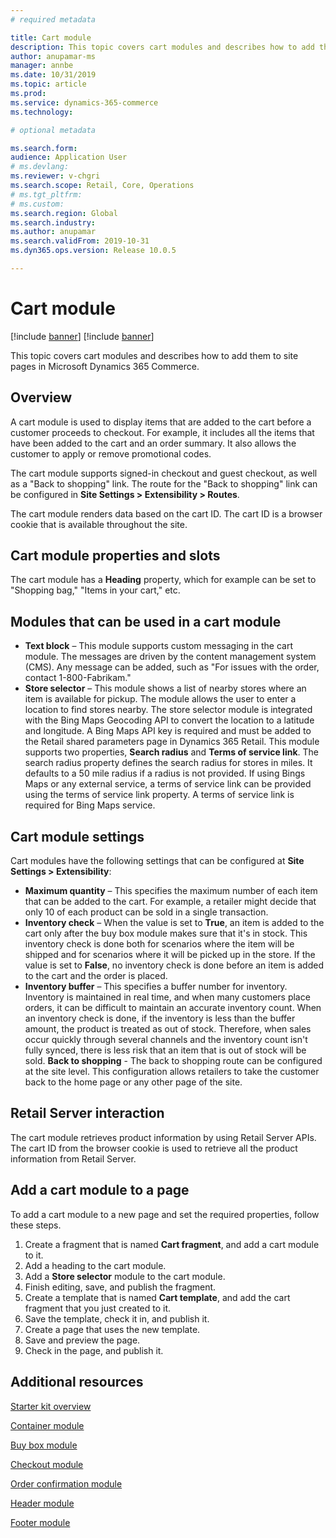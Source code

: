 ```yaml
---
# required metadata

title: Cart module
description: This topic covers cart modules and describes how to add them to site pages in Microsoft Dynamics 365 Commerce.
author: anupamar-ms
manager: annbe
ms.date: 10/31/2019
ms.topic: article
ms.prod: 
ms.service: dynamics-365-commerce
ms.technology: 

# optional metadata

ms.search.form:  
audience: Application User
# ms.devlang: 
ms.reviewer: v-chgri
ms.search.scope: Retail, Core, Operations
# ms.tgt_pltfrm: 
# ms.custom: 
ms.search.region: Global
ms.search.industry: 
ms.author: anupamar
ms.search.validFrom: 2019-10-31
ms.dyn365.ops.version: Release 10.0.5

---
```


# Cart module

[!include [banner](includes/preview-banner.md)]
[!include [banner](includes/banner.md)]

This topic covers cart modules and describes how to add them to site pages in Microsoft Dynamics 365 Commerce.

## Overview

A cart module is used to display items that are added to the cart before a customer proceeds to checkout. For example, it includes all the items that have been added to the cart and an order summary. It also allows the customer to apply or remove promotional codes.

The cart module supports signed-in checkout and guest checkout, as well as a "Back to shopping" link. The route for the "Back to shopping" link can be configured in **Site Settings \> Extensibility \> Routes**.

The cart module renders data based on the cart ID. The cart ID is a browser cookie that is available throughout the site.

## Cart module properties and slots

The cart module has a **Heading** property, which for example can be set to "Shopping bag," "Items in your cart," etc. 

## Modules that can be used in a cart module

- **Text block** – This module supports custom messaging in the cart module. The messages are driven by the content management system (CMS). Any message can be added, such as "For issues with the order, contact 1-800-Fabrikam."
- **Store selector** – This module shows a list of nearby stores where an item is available for pickup. The module allows the user to enter a location to find stores nearby. The store selector module is integrated with the Bing Maps Geocoding API to convert the location to a latitude and longitude. A Bing Maps API key is required and must be added to the Retail shared parameters page in Dynamics 365 Retail. This module supports two properties, **Search radius** and **Terms of service link**. The search radius property defines the search radius for stores in miles. It defaults to a 50 mile radius if a radius is not provided. If using Bings Maps or any external service, a terms of service link can be provided using the terms of service link property. A terms of service link is required for Bing Maps service.

## Cart module settings

Cart modules have the following settings that can be configured at **Site Settings \> Extensibility**:

- **Maximum quantity** – This specifies the maximum number of each item that can be added to the cart. For example, a retailer might decide that only 10 of each product can be sold in a single transaction.
- **Inventory check** – When the value is set to **True**, an item is added to the cart only after the buy box module makes sure that it's in stock. This inventory check is done both for scenarios where the item will be shipped and for scenarios where it will be picked up in the store. If the value is set to **False**, no inventory check is done before an item is added to the cart and the order is placed.
- **Inventory buffer** – This specifies a buffer number for inventory. Inventory is maintained in real time, and when many customers place orders, it can be difficult to maintain an accurate inventory count. When an inventory check is done, if the inventory is less than the buffer amount, the product is treated as out of stock. Therefore, when sales occur quickly through several channels and the inventory count isn't fully synced, there is less risk that an item that is out of stock will be sold.
**Back to shopping** - The back to shopping route can be configured at the site level. This configuration allows retailers to take the customer back to the home page or any other page of the site.

## Retail Server interaction

The cart module retrieves product information by using Retail Server APIs. The cart ID from the browser cookie is used to retrieve all the product information from Retail Server.

## Add a cart module to a page

To add a cart module to a new page and set the required properties, follow these steps.

1. Create a fragment that is named **Cart fragment**, and add a cart module to it.
2. Add a heading to the cart module.
3. Add a **Store selector** module to the cart module.
4. Finish editing, save, and publish the fragment.
5. Create a template that is named **Cart template**, and add the cart fragment that you just created to it.
6. Save the template, check it in, and publish it.
7. Create a page that uses the new template.
8. Save and preview the page.
9. Check in the page, and publish it.

## Additional resources

[Starter kit overview](starter-kit-overview.md)

[Container module](add-container-module.md)

[Buy box module](add-buy-box.md)

[Checkout module](add-checkout-module.md)

[Order confirmation module](order-confirmation-module.md)

[Header module](author-header-module.md)

[Footer module](author-footer-module.md)
